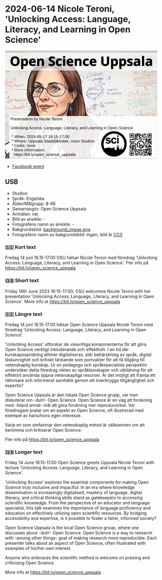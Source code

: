 # 2024-06-14 Nicole Teroni, 'Unlocking Access: Language, Literacy, and Learning in Open Science'

![](20240614_screens.jpg)

* [Facebook event](https://fb.me/e/blcUoGz76)

## USB

* Studion
* Språk: Engelska
* Ålder/Målgrupp: 8-88
* Samarrangör: Open Science Uppsala
* Anmälan: nej
* Bild av ansikte: -
* Fotografens namn av ansikte: -
* Bakgrundsbild: [background_image.png](background_image.png)
* Fotografens namn av bakgrundsbild: ingen, bild är [CC0](https://en.wikipedia.org/wiki/Creative_Commons_license#Zero_/_public_domain)

### :sweden: Kort text

Fredag 14 juni 16.15-17.00 OSU hälsar Nicole Teroni
med föredrag 'Unlocking Access: Language, Literacy, and Learning in Open Science'.
Fler info på <https://bit.ly/open_science_uppsala>

### :gb: Short text

Friday 14th June 2023 16:15-17:00, OSU welcomes Nicole Teroni
with her presentation 'Unlocking Access: Language, Literacy, and Learning in Open Science'.
More info at <https://bit.ly/open_science_uppsala>

### :sweden: Längre text

Fredag 14 juni 16.15-17.00 hälsar Open Science Uppsala
Nicole Teroni
med föredrag 'Unlocking Access: Language, Literacy, and Learning in Open Science'.

'Unlocking Access' utforskar de väsentliga komponenterna
för att göra Open Science verkligt inkluderande och effektfullt.
I en tid där kunskapsspridning alltmer digitaliseras,
står behärskning av språk, digital läskunnighet och kritiskt tänkande
som portvakter för att få tillgång till vetenskaplig kunskap.
Ur en pedagogs och språkspecialists perspektiv undersöker
detta föredrag vikten av språkkunskaper
och utbildning för att effektivt använda öppna vetenskapliga resurser.
Är det möjligt att främja ett rättvisare och informerat samhälle
genom att överbrygga tillgänglighet och expertis?

Open Science Uppsala är den lokala Open Science grupp,
var man diskuterar om -duh!- Open Science.
Open Science är en väg att forskning med -bland annat-
mål att göra forskning mer reproducerbar.
Var föredragare pratar om en aspekt av Open Science, oft
illustrerad med exempel av hans/hons egen interesse.

Varje en som omfamnar den vetenskaplig metod är välkommen
om att berömma och kritiserar Open Science.

Fler info på <https://bit.ly/open_science_uppsala>

### :gb: Longer text

Friday 14 June 16.15-17.00 Open Science greets Uppsala
Nicole Teroni
with lecture 'Unlocking Access: Language, Literacy, and Learning in Open Science'.

'Unlocking Access' explores the essential components for making Open Science truly inclusive and impactful. In an era where knowledge dissemination is increasingly digitalised, mastery of language, digital literacy, and critical thinking skills stand as gatekeepers to accessing scientific knowledge. From the perspective of an educator and language specialist, this talk examines the importance of language proficiency and education on effectively utilizing open scientific resources. By bridging accessibility and expertise, is it possible to foster a fairer, informed society?

Open Science Uppsala is the local Open Science group,
where one discusses about -duh!- Open Science.
Open Science is a way to research with -among other things-
goal of making research more reproducible.
Each presenter talks about an aspect of Open Science, often
illustrated with examples of his/her own interest.

Anyone who embraces the scientific method is welcome
on praising and criticizing Open Science.

More info at <https://bit.ly/open_science_uppsala>
